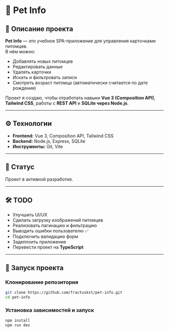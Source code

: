 # 🐾 Pet Info

## 📌 Описание проекта

**Pet Info** — это учебное SPA-приложение для управления карточками питомцев.  
В нём можно:

- Добавлять новых питомцев
- Редактировать данные
- Удалять карточки
- Искать и фильтровать записи
- Смотреть возраст питомца (автоматически считается по дате рождения)

Проект я создаю, чтобы отработать навыки **Vue 3 (Composition API)**, **Tailwind CSS**, работы с **REST API** и **SQLite через Node.js**.

---

## ⚙️ Технологии

- **Frontend:** Vue 3, Composition API, Tailwind CSS
- **Backend:** Node.js, Express, SQLite
- **Инструменты:** Git, Vite

---

## 🚀 Статус

Проект в активной разработке.

---

## 🛠️ TODO

- Улучшить UI/UX
- Сделать загрузку изображений питомцев
- Реализовать пагинацию и фильтрацию
- Выводить ошибки пользователю ✅
- Подключить валидацию форм
- Задеплоить приложение
- Перевести проект на **TypeScript**

---

## 📂 Запуск проекта

### Клонирование репозитория

```bash
git clone https://github.com/fractuskst/pet-info.git
cd pet-info
```

### Установка зависимостей и запуск

```bash
npm install
npm run dev
```
